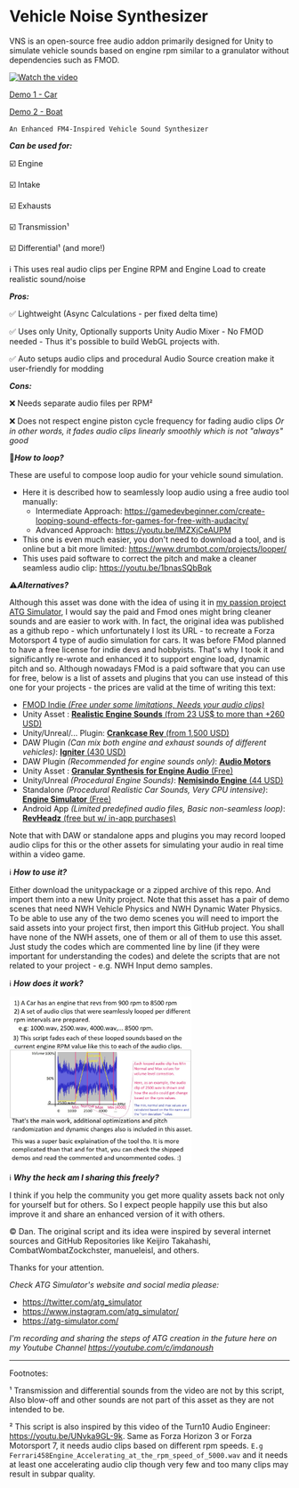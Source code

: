 # Vehicle Noise Synthesizer
 VNS is an open-source free audio addon primarily designed for Unity to simulate vehicle sounds based on engine rpm similar to a granulator without dependencies such as FMOD.

[![Watch the video](https://cdn.discordapp.com/attachments/705004606425661552/1139956388550950922/image.png)](https://cdn.discordapp.com/attachments/890033761394241556/1139954515701936188/VNSNWHv1.0.mp4)

[Demo 1 - Car](https://cdn.discordapp.com/attachments/1106252572521676890/1120682622973136996/VID_20230620_135154_906.mp4)

[Demo 2 - Boat](https://cdn.discordapp.com/attachments/705004655394160740/1127147410230100038/NWHDWP2AudioSimTest.mp4)

```
An Enhanced FM4-Inspired Vehicle Sound Synthesizer
```

***Can be used for:***

:ballot_box_with_check: Engine

:ballot_box_with_check: Intake

:ballot_box_with_check: Exhausts

:ballot_box_with_check: Transmission¹

:ballot_box_with_check: Differential¹ (and more!)

:information_source:  This uses real audio clips per Engine RPM and Engine Load to create realistic sound/noise



***Pros:***

:white_check_mark:  Lightweight (Async Calculations - per fixed delta time)

:white_check_mark:  Uses only Unity, Optionally supports Unity Audio Mixer - No FMOD needed - Thus it's possible to build WebGL projects with.

:white_check_mark:  Auto setups audio clips and procedural Audio Source creation make it user-friendly for modding



***Cons:***

:x: Needs separate audio files per RPM²

:x: Does not respect engine piston cycle frequency for fading audio clips *Or in other words, it fades audio clips linearly smoothly which is not "always" good*

🔁***How to loop?***

These are useful to compose loop audio for your vehicle sound simulation.
*  Here it is described how to seamlessly loop audio using a free audio tool manually:
   * Intermediate Approach:  https://gamedevbeginner.com/create-looping-sound-effects-for-games-for-free-with-audacity/
   * Advanced Approach: https://youtu.be/lMZXjCeAUPM
*  This one is even much easier, you don't need to download a tool, and is online but a bit more limited: https://www.drumbot.com/projects/looper/
*  This uses paid software to correct the pitch and make a cleaner seamless audio clip: https://youtu.be/1bnasSQbBqk

:warning:***Alternatives?***

Although this asset was done with the idea of using it in [my passion project ATG Simulator](https://ATG-Simulator.com), I would say the paid and Fmod ones might bring cleaner sounds and are easier to work with. 
In fact, the original idea was published as a github repo - which unfortunately I lost its URL - to recreate a Forza Motorsport 4 type of audio simulation for cars. It was before FMod planned to have a free license for indie devs and hobbyists. That's why I took it and significantly re-wrote and enhanced it to support engine load, dynamic pitch and so. Although nowadays  FMod is a paid software that you can use for free, below is a list of assets and plugins that you can use instead of this one for your projects - the prices are valid at the time of writing this text:

 - [FMOD Indie _(Free under some limitations, Needs your audio clips)_](https://www.fmod.com/download)
 - Unity Asset : [**Realistic Engine Sounds** (from 23 US$ to  more than +260 USD)](https://assetstore.unity.com/packages/tools/audio/realistic-engine-sounds-2-pro-edition-224783)
 - Unity/Unreal/... Plugin: [**Crankcase Rev** (from 1,500 USD)](https://www.audiokinetic.com/en/products/plugins/crankcase-rev/)
 - DAW Plugin _(Can mix both engine and exhaust sounds of different vehicles)_: [**Igniter** (430 USD)](https://www.krotosaudio.com/igniter/)
 - DAW Plugin _(Recommended for engine sounds only)_: [**Audio Motors**](https://lesound.io/product/audiomotors-pro/)
 - Unity Asset : [**Granular Synthesis for Engine Audio** (Free)](https://github.com/CombatWombatZockchster/Granular-Synthesis-for-Engine-Audio)
 - Unity/Unreal _(Procedural Engine Sounds)_: [**Nemisindo Engine** (44 USD)](https://assetstore.unity.com/packages/tools/audio/nemisindo-engine-procedural-sound-effects-222246) 
 - Standalone _(Procedural Realistic Car Sounds, Very CPU intensive)_: [**Engine Simulator** (Free)](https://www.engine-sim.parts/)
 - Android App _(Limited predefined audio files, Basic non-seamless loop)_: [**RevHeadz** (free but w/ in-app purchases)](https://rev-headz.com/)

Note that with DAW or standalone apps and plugins you may record looped audio clips for this or the other assets for simulating your audio in real time within a video game.

:information_source: ***How to use it?***

Either download the unitypackage or a zipped archive of this repo. And import them into a new Unity project. Note that this asset has a pair of demo scenes that need NWH Vehicle Physics and NWH Dynamic Water Physics. To be able to use any of the two demo scenes you will need to import the said assets into your project first, then import this GitHub project. You shall have none of the NWH assets, one of them or all of them to use this asset. Just study the codes which are commented line by line (if they were important for understanding the codes) and delete the scripts that are not related to your project  - e.g. NWH Input demo samples.

:information_source: ***How does it work?***

<img src="https://raw.githubusercontent.com/ATG-Simulator/VehicleNoiseSynthesizer/main/Depiction.jpg" alt="How does this asset work, Simplified in an image." width="65%">


:information_source: ***Why the heck am I sharing this freely?***

I think if you help the community you get more quality assets back not only for yourself but for others. So I expect people happily use this but also improve it and share an enhanced version of it with others.

:copyright: Dan. The original script and its idea were inspired by several internet sources and GitHub Repositories like Keijiro Takahashi, CombatWombatZockchster, manueleisl, and others.

Thanks for your attention.

_Check ATG Simulator's website and social media please:_
*  <https://twitter.com/atg_simulator>
*  <https://www.instagram.com/atg_simulator/>
*  <https://atg-simulator.com/>

_I'm recording and sharing the steps of ATG creation in the future here on my Youtube Channel <https://youtube.com/c/imdanoush>_
_________________________________
Footnotes:

¹ Transmission and differential sounds from the video are not by this script, Also blow-off and other sounds are not part of this asset as they are not intended to be.

² This script is also inspired by this video of the Turn10 Audio Engineer: <https://youtu.be/UNvka9GL-9k>. Same as Forza Horizon 3 or Forza Motorsport 7, it needs audio clips based on different rpm speeds. ```E.g Ferrari458Engine_Accelerating_at_the_rpm_speed_of_5000.wav``` and it needs at least one accelerating audio clip though very few and too many clips may result in subpar quality.
